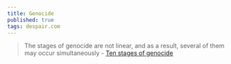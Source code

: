 ```yaml
---
title: Genocide
published: true
tags: despair.com
---
```

> The stages of genocide are not linear, and as a result, several of them may occur simultaneously - [Ten stages of genocide](https://en.wikipedia.org/wiki/Ten_stages_of_genocide)
